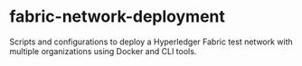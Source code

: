 # fabric-network-deployment
Scripts and configurations to deploy a Hyperledger Fabric test network with multiple organizations using Docker and CLI tools.
